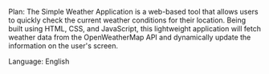 Plan: The Simple Weather Application is a web-based tool that allows users to quickly check the current weather conditions for their location. 
Being built using HTML, CSS, and JavaScript, this lightweight application will fetch weather data from the OpenWeatherMap API and dynamically update the information on the user's screen.

Language: English


